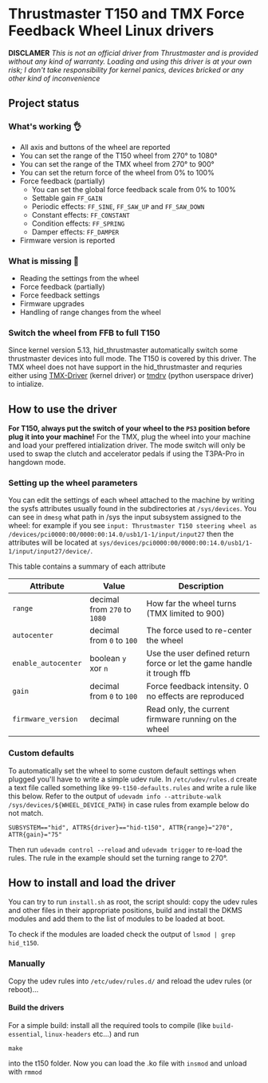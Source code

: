 # Thrustmaster T150 and TMX Force Feedback Wheel Linux drivers
**DISCLAMER**
*This is not an official driver from Thrustmaster and is provided without any kind of warranty. Loading and using this driver is at your own risk; I don't take responsibility for kernel panics, devices bricked or any other kind of inconvenience*

## Project status

### What's working 👌
+ All axis and buttons of the wheel are reported
+ You can set the range of the T150 wheel from 270° to 1080°
+ You can set the range of the TMX wheel from 270° to 900°
+ You can set the return force of the wheel from 0% to 100%
+ Force feedback (partially)
  * You can set the global force feedback scale from 0% to 100%
  * Settable gain `FF_GAIN`
  * Periodic effects:  `FF_SINE`, `FF_SAW_UP` and `FF_SAW_DOWN`
  * Constant effects:  `FF_CONSTANT`
  * Condition effects: `FF_SPRING`
  * Damper effects:    `FF_DAMPER`
+ Firmware version is reported

### What is missing 🚧
- Reading the settings from the wheel
- Force feedback (partially)
- Force feedback settings
- Firmware upgrades
- Handling of range changes from the wheel

### Switch the wheel from FFB to full T150
Since kernel version 5.13, hid_thrustmaster automatically switch some thrustmaster devices into full mode. The T150 is covered by this driver. The TMX wheel does not have support in the hid_thrustmaster and requries either using [TMX-Driver](https://github.com/emtek995/TMX-driver) (kernel driver) or [tmdrv](https://github.com/her001/tmdrv) (python userspace driver) to intialize.

## How to use the driver
**For T150, always put the switch of your wheel to the `PS3` position before plug it into your machine!**
For the TMX, plug the wheel into your machine and load your preffered intialization driver. The mode switch will only be used to swap the clutch and accelerator pedals if using the T3PA-Pro in hangdown mode.


### Setting up the wheel parameters
You can edit the settings of each wheel attached to the machine by writing the sysfs attributes usually found in the 
subdirectories at `/sys/devices`. You can see in `dmesg` what path in /sys the input subsystem assigned to the wheel:
for example if you see `input: Thrustmaster T150 steering wheel as /devices/pci0000:00/0000:00:14.0/usb1/1-1/input/input27`
then the attributes will be located at `sys/devices/pci0000:00/0000:00:14.0/usb1/1-1/input/input27/device/`.

This table contains a summary of each attribute

|Attribute          |Value                         |Description                                                       |
|-------------------|------------------------------|------------------------------------------------------------------|
|`range`            |decimal from `270` to `1080`  |How far the wheel turns (TMX limited to 900)                      |
|`autocenter`       |decimal from `0` to `100`     |The force used to re-center the wheel                             |
|`enable_autocenter`|boolean `y` xor `n`           |Use the user defined return force or let the game handle it trough ffb|
|`gain`             |decimal from `0` to `100`     |Force feedback intensity. 0 no effects are reproduced             |
|`firmware_version` |decimal                       |Read only, the current firmware running on the wheel              |

### Custom defaults
To automatically set the wheel to some custom default settings when plugged you'll have to write a simple udev rule. In `/etc/udev/rules.d` create a text file called something like `99-t150-defaults.rules` and write a rule like this below. Refer to the output of `udevadm info --attribute-walk /sys/devices/${WHEEL_DEVICE_PATH}` in case rules from example below do not match.
```
SUBSYSTEM=="hid", ATTRS{driver}=="hid-t150", ATTR{range}="270", ATTR{gain}="75"
```
Then run `udevadm control --reload` and `udevadm trigger` to re-load the rules. 
The rule in the example should set the turning range to 270°.

## How to install and load the driver
You can try to run `install.sh` as root, the script should: copy the udev rules and other files in their appropriate positions, build and install the DKMS modules and add them to the list of modules to be loaded at boot. 

To check if the modules are loaded check the output of `lsmod | grep hid_t150`.

### Manually 
Copy the udev rules into `/etc/udev/rules.d/` and reload the udev rules (or reboot)...

#### Build the drivers
For a simple build: install all the required tools to compile (like `build-essential`, `linux-headers` etc...) and run
```
make
```
into the t150 folder. Now you can load the .ko file with `insmod` and unload with `rmmod`
